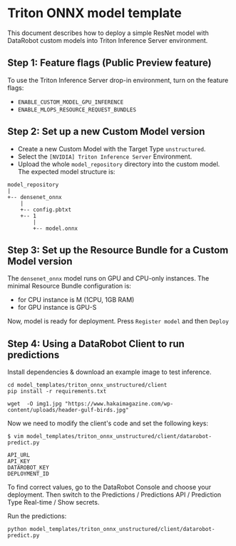 <!--
# Copyright 2023, NVIDIA CORPORATION & AFFILIATES. All rights reserved.
#
# Redistribution and use in source and binary forms, with or without
# modification, are permitted provided that the following conditions
# are met:
#  * Redistributions of source code must retain the above copyright
#    notice, this list of conditions and the following disclaimer.
#  * Redistributions in binary form must reproduce the above copyright
#    notice, this list of conditions and the following disclaimer in the
#    documentation and/or other materials provided with the distribution.
#  * Neither the name of NVIDIA CORPORATION nor the names of its
#    contributors may be used to endorse or promote products derived
#    from this software without specific prior written permission.
#
# THIS SOFTWARE IS PROVIDED BY THE COPYRIGHT HOLDERS ``AS IS'' AND ANY
# EXPRESS OR IMPLIED WARRANTIES, INCLUDING, BUT NOT LIMITED TO, THE
# IMPLIED WARRANTIES OF MERCHANTABILITY AND FITNESS FOR A PARTICULAR
# PURPOSE ARE DISCLAIMED.  IN NO EVENT SHALL THE COPYRIGHT OWNER OR
# CONTRIBUTORS BE LIABLE FOR ANY DIRECT, INDIRECT, INCIDENTAL, SPECIAL,
# EXEMPLARY, OR CONSEQUENTIAL DAMAGES (INCLUDING, BUT NOT LIMITED TO,
# PROCUREMENT OF SUBSTITUTE GOODS OR SERVICES; LOSS OF USE, DATA, OR
# PROFITS; OR BUSINESS INTERRUPTION) HOWEVER CAUSED AND ON ANY THEORY
# OF LIABILITY, WHETHER IN CONTRACT, STRICT LIABILITY, OR TORT
# (INCLUDING NEGLIGENCE OR OTHERWISE) ARISING IN ANY WAY OUT OF THE USE
# OF THIS SOFTWARE, EVEN IF ADVISED OF THE POSSIBILITY OF SUCH DAMAGE.
-->

# Triton ONNX model template

This document describes how to deploy a simple ResNet model with DataRobot custom models into
Triton Inference Server environment.

## Step 1: Feature flags (Public Preview feature)

To use the Triton Inference Server drop-in environment, turn on the feature flags:
- `ENABLE_CUSTOM_MODEL_GPU_INFERENCE`
- `ENABLE_MLOPS_RESOURCE_REQUEST_BUNDLES`

## Step 2: Set up a new Custom Model version 

- Create a new Custom Model with the Target Type `unstructured`. 
- Select the `[NVIDIA] Triton Inference Server` Environment.
- Upload the whole `model_repository` directory into the custom model. The expected model structure is:
```
model_repository
|
+-- densenet_onnx
    |
    +-- config.pbtxt
    +-- 1
        |
        +-- model.onnx
```

## Step 3: Set up the Resource Bundle for a Custom Model version
 
The `densenet_onnx` model runs on GPU and CPU-only instances. The minimal Resource Bundle configuration is:
- for CPU instance is M (1CPU, 1GB RAM)
- for GPU instance is GPU-S

Now, model is ready for deployment. Press `Register model` and then `Deploy`


## Step 4: Using a DataRobot Client to run predictions

Install dependencies & download an example image to test inference.
```
cd model_templates/triton_onnx_unstructured/client
pip install -r requirements.txt

wget  -O img1.jpg "https://www.hakaimagazine.com/wp-content/uploads/header-gulf-birds.jpg"
```

Now we need to modify the client's code and set the following keys:
```
$ vim model_templates/triton_onnx_unstructured/client/datarobot-predict.py

API_URL
API_KEY
DATAROBOT_KEY
DEPLOYMENT_ID
```

To find correct values, go to the DataRobot Console and choose your deployment. Then switch to the 
Predictions / Predictions API / Prediction Type Real-time / Show secrets.   

Run the predictions:
```
python model_templates/triton_onnx_unstructured/client/datarobot-predict.py
```
